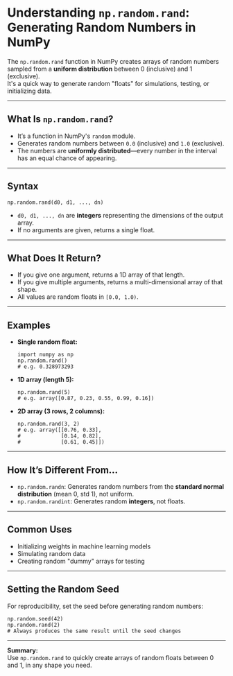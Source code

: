 # Understanding `np.random.rand`: Generating Random Numbers in NumPy

The `np.random.rand` function in NumPy creates arrays of random numbers sampled from a **uniform distribution** between 0 (inclusive) and 1 (exclusive).  
It's a quick way to generate random "floats" for simulations, testing, or initializing data.

---

## What Is `np.random.rand`?

- It’s a function in NumPy's `random` module.
- Generates random numbers between `0.0` (inclusive) and `1.0` (exclusive).
- The numbers are **uniformly distributed**—every number in the interval has an equal chance of appearing.

---

## Syntax

    np.random.rand(d0, d1, ..., dn)

- `d0, d1, ..., dn` are **integers** representing the dimensions of the output array.
- If no arguments are given, returns a single float.

---

## What Does It Return?

- If you give one argument, returns a 1D array of that length.
- If you give multiple arguments, returns a multi-dimensional array of that shape.
- All values are random floats in `[0.0, 1.0)`.

---

## Examples

- **Single random float:**

      import numpy as np
      np.random.rand()
      # e.g. 0.328973293

- **1D array (length 5):**

      np.random.rand(5)
      # e.g. array([0.87, 0.23, 0.55, 0.99, 0.16])

- **2D array (3 rows, 2 columns):**

      np.random.rand(3, 2)
      # e.g. array([[0.76, 0.33],
      #             [0.14, 0.82],
      #             [0.61, 0.45]])

---

## How It’s Different From…

- `np.random.randn`: Generates random numbers from the **standard normal distribution** (mean 0, std 1), not uniform.
- `np.random.randint`: Generates random **integers**, not floats.

---

## Common Uses

- Initializing weights in machine learning models
- Simulating random data
- Creating random "dummy" arrays for testing

---

## Setting the Random Seed

For reproducibility, set the seed before generating random numbers:

    np.random.seed(42)
    np.random.rand(2)
    # Always produces the same result until the seed changes

---

**Summary:**  
Use `np.random.rand` to quickly create arrays of random floats between 0 and 1, in any shape you need.

